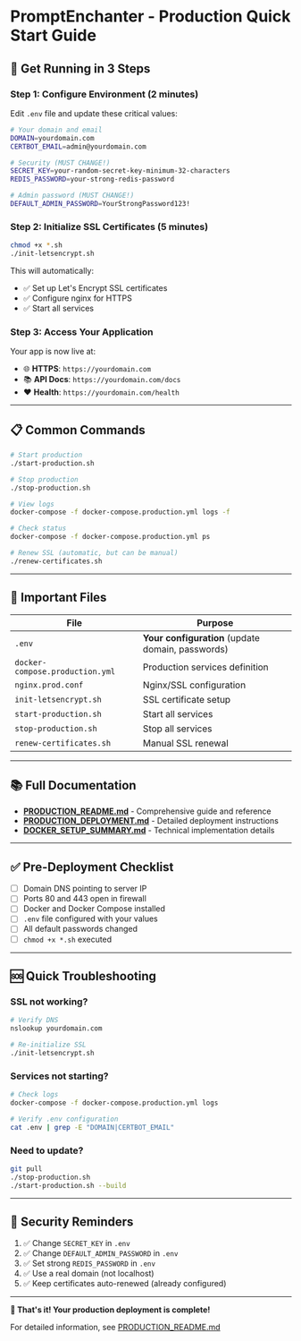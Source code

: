 # PromptEnchanter - Production Quick Start Guide

## 🚀 Get Running in 3 Steps

### Step 1: Configure Environment (2 minutes)

Edit `.env` file and update these critical values:

```bash
# Your domain and email
DOMAIN=yourdomain.com
CERTBOT_EMAIL=admin@yourdomain.com

# Security (MUST CHANGE!)
SECRET_KEY=your-random-secret-key-minimum-32-characters
REDIS_PASSWORD=your-strong-redis-password

# Admin password (MUST CHANGE!)
DEFAULT_ADMIN_PASSWORD=YourStrongPassword123!
```

### Step 2: Initialize SSL Certificates (5 minutes)

```bash
chmod +x *.sh
./init-letsencrypt.sh
```

This will automatically:
- ✅ Set up Let's Encrypt SSL certificates
- ✅ Configure nginx for HTTPS
- ✅ Start all services

### Step 3: Access Your Application

Your app is now live at:
- 🌐 **HTTPS**: `https://yourdomain.com`
- 📚 **API Docs**: `https://yourdomain.com/docs`
- ❤️ **Health**: `https://yourdomain.com/health`

---

## 📋 Common Commands

```bash
# Start production
./start-production.sh

# Stop production
./stop-production.sh

# View logs
docker-compose -f docker-compose.production.yml logs -f

# Check status
docker-compose -f docker-compose.production.yml ps

# Renew SSL (automatic, but can be manual)
./renew-certificates.sh
```

---

## 📁 Important Files

| File | Purpose |
|------|---------|
| `.env` | **Your configuration** (update domain, passwords) |
| `docker-compose.production.yml` | Production services definition |
| `nginx.prod.conf` | Nginx/SSL configuration |
| `init-letsencrypt.sh` | SSL certificate setup |
| `start-production.sh` | Start all services |
| `stop-production.sh` | Stop all services |
| `renew-certificates.sh` | Manual SSL renewal |

---

## 📚 Full Documentation

- **[PRODUCTION_README.md](PRODUCTION_README.md)** - Comprehensive guide and reference
- **[PRODUCTION_DEPLOYMENT.md](PRODUCTION_DEPLOYMENT.md)** - Detailed deployment instructions
- **[DOCKER_SETUP_SUMMARY.md](DOCKER_SETUP_SUMMARY.md)** - Technical implementation details

---

## ✅ Pre-Deployment Checklist

- [ ] Domain DNS pointing to server IP
- [ ] Ports 80 and 443 open in firewall
- [ ] Docker and Docker Compose installed
- [ ] `.env` file configured with your values
- [ ] All default passwords changed
- [ ] `chmod +x *.sh` executed

---

## 🆘 Quick Troubleshooting

### SSL not working?
```bash
# Verify DNS
nslookup yourdomain.com

# Re-initialize SSL
./init-letsencrypt.sh
```

### Services not starting?
```bash
# Check logs
docker-compose -f docker-compose.production.yml logs

# Verify .env configuration
cat .env | grep -E "DOMAIN|CERTBOT_EMAIL"
```

### Need to update?
```bash
git pull
./stop-production.sh
./start-production.sh --build
```

---

## 🔐 Security Reminders

1. ✅ Change `SECRET_KEY` in `.env`
2. ✅ Change `DEFAULT_ADMIN_PASSWORD` in `.env`
3. ✅ Set strong `REDIS_PASSWORD` in `.env`
4. ✅ Use a real domain (not localhost)
5. ✅ Keep certificates auto-renewed (already configured)

---

**🎉 That's it! Your production deployment is complete!**

For detailed information, see [PRODUCTION_README.md](PRODUCTION_README.md)
